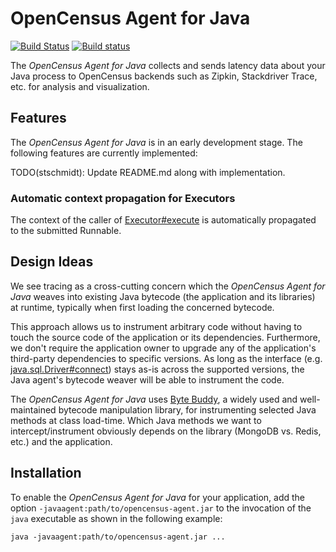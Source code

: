 # OpenCensus Agent for Java

[![Build Status](https://travis-ci.org/census-instrumentation/opencensus-java.svg?branch=master)](https://travis-ci.org/census-instrumentation/opencensus-java) [![Build status](https://ci.appveyor.com/api/projects/status/hxthmpkxar4jq4be/branch/master?svg=true)](https://ci.appveyor.com/project/instrumentationjavateam/opencensus-java/branch/master)

The *OpenCensus Agent for Java* collects and sends latency data about your Java process to
OpenCensus backends such as Zipkin, Stackdriver Trace, etc. for analysis and visualization.


## Features

The *OpenCensus Agent for Java* is in an early development stage. The following features are
currently implemented:

TODO(stschmidt): Update README.md along with implementation.


### Automatic context propagation for Executors

The context of the caller of [Executor#execute](https://docs.oracle.com/javase/8/docs/api/java/util/concurrent/Executor.html#execute-java.lang.Runnable-)
is automatically propagated to the submitted Runnable.


## Design Ideas

We see tracing as a cross-cutting concern which the *OpenCensus Agent for Java* weaves into
existing Java bytecode (the application and its libraries) at runtime, typically when first loading
the concerned bytecode.

This approach allows us to instrument arbitrary code without having to touch the source code of the
application or its dependencies. Furthermore, we don't require the application owner to upgrade any
of the application's third-party dependencies to specific versions. As long as the interface (e.g.
[java.sql.Driver#connect](https://docs.oracle.com/javase/8/docs/api/java/sql/Driver.html#connect-java.lang.String-java.util.Properties-))
stays as-is across the supported versions, the Java agent's bytecode weaver will be able to
instrument the code.

The *OpenCensus Agent for Java* uses [Byte Buddy](http://bytebuddy.net/), a widely used and
well-maintained bytecode manipulation library, for instrumenting selected Java methods at class
load-time. Which Java methods we want to intercept/instrument obviously depends on the library
(MongoDB vs. Redis, etc.) and the application.


## Installation

To enable the *OpenCensus Agent for Java* for your application, add the option
`-javaagent:path/to/opencensus-agent.jar` to the invocation of the `java` executable as shown in
the following example:

```shell
java -javaagent:path/to/opencensus-agent.jar ...
```
